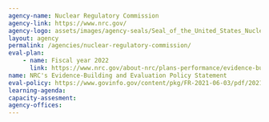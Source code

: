 ```yaml
---
agency-name: Nuclear Regulatory Commission
agency-link: https://www.nrc.gov/
agency-logo: assets/images/agency-seals/Seal_of_the_United_States_Nuclear_Regulatory_Commission.png
layout: agency
permalink: /agencies/nuclear-regulatory-commission/
eval-plan:
    - name: Fiscal year 2022
      link: https://www.nrc.gov/about-nrc/plans-performance/evidence-building-and-evaluation/annual-evaluation-plan.html
name: NRC's Evidence-Building and Evaluation Policy Statement      
eval-policy: https://www.govinfo.gov/content/pkg/FR-2021-06-03/pdf/2021-11637.pdf
learning-agenda:
capacity-assesment:
agency-offices:
---
```

